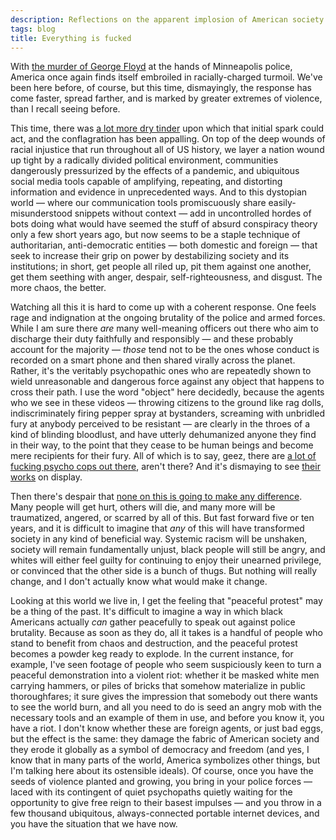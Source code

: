 ```yaml
---
description: Reflections on the apparent implosion of American society
tags: blog
title: Everything is fucked
---
```


With [the murder of George Floyd](https://en.wikipedia.org/wiki/Death_of_George_Floyd) at the hands of Minneapolis police, America once again finds itself embroiled in racially-charged turmoil. We've been here before, of course, but this time, dismayingly, the response has come faster, spread farther, and is marked by greater extremes of violence, than I recall seeing before.

This time, there was [a lot more dry tinder](https://twitter.com/EricRWeinstein/status/1266285408188370950) upon which that initial spark could act, and the conflagration has been appalling. On top of the deep wounds of racial injustice that run throughout all of US history, we layer a nation wound up tight by a radically divided political environment, communities dangerously pressurized by the effects of a pandemic, and ubiquitous social media tools capable of amplifying, repeating, and distorting information and evidence in unprecedented ways. And to this dystopian world — where our communication tools promiscuously share easily-misunderstood snippets without context — add in uncontrolled hordes of bots doing what would have seemed the stuff of absurd conspiracy theory only a few short years ago, but now seems to be a staple technique of authoritarian, anti-democratic entities — both domestic and foreign — that seek to increase their grip on power by destabilizing society and its institutions; in short, get people all riled up, pit them against one another, get them seething with anger, despair, self-righteousness, and disgust. The more chaos, the better.

Watching all this it is hard to come up with a coherent response. One feels rage and indignation at the ongoing brutality of the police and armed forces. While I am sure there *are* many well-meaning officers out there who aim to discharge their duty faithfully and responsibly — and these probably account for the majority — *those* tend not to be the ones whose conduct is recorded on a smart phone and then shared virally across the planet. Rather, it's the veritably psychopathic ones who are repeatedly shown to wield unreasonable and dangerous force against any object that happens to cross their path. I use the word "object" here decidedly, because the agents who we see in these videos — throwing citizens to the ground like rag dolls, indiscriminately firing pepper spray at bystanders, screaming with unbridled fury at anybody perceived to be resistant — are clearly in the throes of a kind of blinding bloodlust, and have utterly dehumanized anyone they find in their way, to the point that they cease to be human beings and become mere recipients for their fury. All of which is to say, geez, there are [a lot of fucking psycho cops out there](https://twitter.com/JordanUhl/status/1266917228752056320), aren't there? And it's dismaying to see [their works](https://twitter.com/bubbaprog/status/1266908354821206016) on display.

Then there's despair that [none on this is going to make any difference](https://twitter.com/g0ldie_teee/status/1266929382708465665). Many people will get hurt, others will die, and many more will be traumatized, angered, or scarred by all of this. But fast forward five or ten years, and it is difficult to imagine that *any* of this will have transformed society in any kind of beneficial way. Systemic racism will be unshaken, society will remain fundamentally unjust, black people will still be angry, and whites will either feel guilty for continuing to enjoy their unearned privilege, or convinced that the other side is a bunch of thugs. But nothing will really change, and I don't actually know what would make it change.

Looking at this world we live in, I get the feeling that "peaceful protest" may be a thing of the past. It's difficult to imagine a way in which black Americans actually *can* gather peacefully to speak out against police brutality. Because as soon as they do, all it takes is a handful of people who stand to benefit from chaos and destruction, and the peaceful protest becomes a powder keg ready to explode. In the current instance, for example, I've seen footage of people who seem suspiciously keen to turn a peaceful demonstration into a violent riot: whether it be masked white men carrying hammers, or piles of bricks that somehow materialize in public thoroughfares; it sure gives the impression that somebody out there wants to see the world burn, and all you need to do is seed an angry mob with the necessary tools and an example of them in use, and before you know it, you have a riot. I don't know whether these are foreign agents, or just bad eggs, but the effect is the same: they damage the fabric of American society and they erode it globally as a symbol of democracy and freedom (and yes, I know that in many parts of the world, America symbolizes other things, but I'm talking here about its ostensible ideals). Of course, once you have the seeds of violence planted and growing, you bring in your police forces — laced with its contingent of quiet psychopaths quietly waiting for the opportunity to give free reign to their basest impulses — and you throw in a few thousand ubiquitous, always-connected portable internet devices, and you have the situation that we have now.

